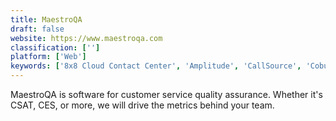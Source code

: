 ```yaml
---
title: MaestroQA
draft: false 
website: https://www.maestroqa.com
classification: ['']
platform: ['Web']
keywords: ['8x8 Cloud Contact Center', 'Amplitude', 'CallSource', 'Cobub Razor', 'Five9', 'GameAnalytics', 'Metaps', 'PlayVox', 'Roambi Analytics', 'Scorebuddy', 'Stella Connect', 'TUNE Marketing Console', 'Talkdesk', 'Upsight', 'Yozio', 'adjust', 'inContact', 'inapptics', 'klaus']
---
```

MaestroQA is software for customer service quality assurance. Whether it's CSAT, CES, or more, we will drive the metrics behind your team.